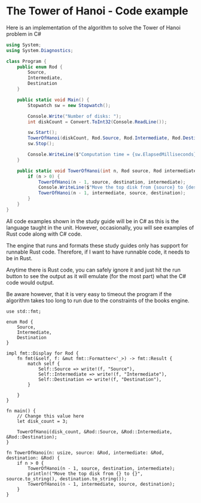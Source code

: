 # The Tower of Hanoi - Code example

Here is an implementation of the algorithm to solve the Tower of Hanoi 
problem in C#

```csharp
using System;
using System.Diagnostics;

class Program {
    public enum Rod {
        Source,
        Intermediate,
        Destination
    }

    public static void Main() {
        Stopwatch sw = new Stopwatch();

        Console.Write("Number of disks: ");
        int diskCount = Convert.ToInt32(Console.ReadLine());

        sw.Start();
        TowerOfHanoi(diskCount, Rod.Source, Rod.Intermediate, Rod.Destination);
        sw.Stop();

        Console.WriteLine($"Computation time = {sw.ElapsedMilliseconds} milli-seconds");
    }

    public static void TowerOfHanoi(int n, Rod source, Rod intermediate, Rod destination) {
        if (n > 0) {
            TowerOfHanoi(n - 1, source, destination, intermediate);
            Console.WriteLine($"Move the top disk from {source} to {destination}");
            TowerOfHanoi(n - 1, intermediate, source, destination);
        }
    }
}
```

All code examples shown in the study guide will be in C# as this is the language 
taught in the unit. However, occasionally, you will see examples of Rust code 
along with C# code. 

The engine that runs and formats these study guides only has support for runnable 
Rust code. Therefore, if I want to have runnable code, it needs to be in Rust.

Anytime there is Rust code, you can safely ignore it and just hit the run button
to see the output as it will emulate (for the most part) what the C# code would output.

Be aware however, that it is very easy to timeout the program if the algorithm 
takes too long to run due to the constraints of the books engine.

```rust,editable
use std::fmt;

enum Rod {
    Source,
    Intermediate,
    Destination
}

impl fmt::Display for Rod {
    fn fmt(&self, f: &mut fmt::Formatter<'_>) -> fmt::Result {
        match self {
            Self::Source => write!(f, "Source"),
            Self::Intermediate => write!(f, "Intermediate"),
            Self::Destination => write!(f, "Destination"),
        }
        
    }
}

fn main() {
    // Change this value here
    let disk_count = 3;

    TowerOfHanoi(disk_count, &Rod::Source, &Rod::Intermediate, &Rod::Destination);
}

fn TowerOfHanoi(n: usize, source: &Rod, intermediate: &Rod, destination: &Rod) {
    if n > 0 {
        TowerOfHanoi(n - 1, source, destination, intermediate);
        println!("Move the top disk from {} to {}", source.to_string(), destination.to_string());
        TowerOfHanoi(n - 1, intermediate, source, destination);
    }
}
```
